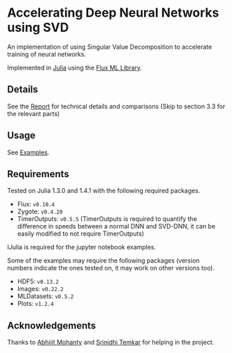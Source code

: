 # Accelerating Deep Neural Networks using SVD

An implementation of using Singular Value Decomposition to accelerate training of neural networks.

Implemented in [Julia](https://julialang.org/) using the [Flux ML Library](https://github.com/FluxML/Flux.jl).

## Details

See the [Report](Report.pdf) for technical details and comparisons (Skip to section 3.3 for the relevant parts)

## Usage

See [Examples](Examples).

## Requirements

Tested on Julia 1.3.0 and 1.4.1 with the following required packages.
 - Flux: `v0.10.4`
 - Zygote: `v0.4.20`
 - TimerOutputs: `v0.5.5` (TimerOutputs is required to quantify the difference in speeds between a normal DNN and SVD-DNN, it can be easily modified to not require TimerOutputs)

IJulia is required for the jupyter notebook examples.

Some of the examples may require the following packages (version numbers indicate the ones tested on, it may work on other versions too).
 - HDF5: `v0.13.2`
 - Images: `v0.22.2`
 - MLDatasets: `v0.5.2`
 - Plots: `v1.2.4`

## Acknowledgements

Thanks to [Abhijit Mohanty](https://github.com/mohantyabhijit074) and [Srinidhi Temkar](https://github.com/srinidhi-temkar) for helping in the project.
